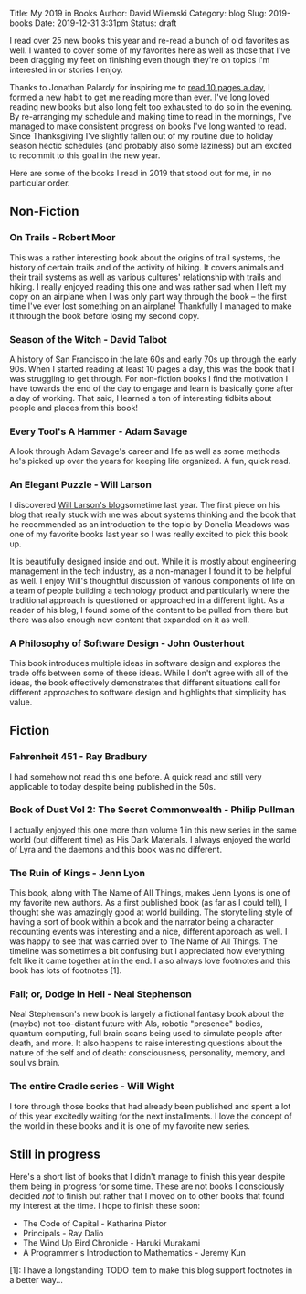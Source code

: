 Title: My 2019 in Books
Author: David Wilemski
Category: blog
Slug: 2019-books
Date: 2019-12-31 3:31pm
Status: draft

I read over 25 new books this year and re-read a bunch of old favorites as well. I wanted to cover some of my favorites here as well as those that I've been dragging my feet on finishing even though they're on topics I'm interested in or stories I enjoy.

Thanks to Jonathan Palardy for inspiring me to [read 10 pages a day](https://blog.jpalardy.com/posts/10-pages-a-day/), I formed a new habit to get me reading more than ever. I've long loved reading new books but also long felt too exhausted to do so in the evening. By re-arranging my schedule and making time to read in the mornings, I've managed to make consistent progress on books I've long wanted to read. Since Thanksgiving I've slightly fallen out of my routine due to holiday season hectic schedules (and probably also some laziness) but am excited to recommit to this goal in the new year.

Here are some of the books I read in 2019 that stood out for me, in no particular order.

## Non-Fiction
### On Trails - Robert Moor

This was a rather interesting book about the origins of trail systems, the history of certain trails and of the activity of hiking. It covers animals and their trail systems as well as various cultures' relationship with trails and hiking. I really enjoyed reading this one and was rather sad when I left my copy on an airplane when I was only part way through the book – the first time I've ever lost something on an airplane! Thankfully I managed to make it through the book before losing my second copy.

### Season of the Witch - David Talbot
A history of San Francisco in the late 60s and early 70s up through the early 90s. When I started reading at least 10 pages a day, this was the book that I was struggling to get through. For non-fiction books I find the motivation I have towards the end of the day to engage and learn is basically gone after a day of working. That said, I learned a ton of interesting tidbits about people and places from this book!

### Every Tool's A Hammer - Adam Savage
A look through Adam Savage's career and life as well as some methods he's picked up over the years for keeping life organized. A fun, quick read.

### An Elegant Puzzle - Will Larson
I discovered [Will Larson's blog](https://lethain.com/)sometime last year. The first piece on his blog that really stuck with me was about systems thinking and the book that he recommended as an introduction to the topic by Donella Meadows was one of my favorite books last year so I was really excited to pick this book up.

It is beautifully designed inside and out. While it is mostly about engineering management in the tech industry, as a non-manager I found it to be helpful as well. I enjoy Will's thoughtful discussion of various components of life on a team of people building a technology product and particularly where the traditional approach is questioned or approached in a different light. As a reader of his blog, I found some of the content to be pulled from there but there was also enough new content that expanded on it as well.

### A Philosophy of Software Design - John Ousterhout
This book introduces multiple ideas in software design and explores the trade offs between some of these ideas.  While I don't agree with all of the ideas, the book effectively demonstrates that different situations call for different approaches to software design and highlights that simplicity has value.

## Fiction
### Fahrenheit 451 - Ray Bradbury
I had somehow not read this one before. A quick read and still very applicable to today despite being published in the 50s.

### Book of Dust Vol 2: The Secret Commonwealth - Philip Pullman
I actually enjoyed this one more than volume 1 in this new series in the same world (but different time) as His Dark Materials. I always enjoyed the world of Lyra and the daemons and this book was no different.

### The Ruin of Kings - Jenn Lyon
This book, along with The Name of All Things, makes Jenn Lyons is one of my favorite new authors. As a first published book (as far as I could tell), I thought she was amazingly good at world building. The storytelling style of having a sort of book within a book and the narrator being a character recounting events was interesting and a nice, different approach as well. I was happy to see that was carried over to The Name of All Things. The timeline was sometimes a bit confusing but I appreciated how everything felt like it came together at in the end. I also always love footnotes and this book has lots of footnotes [1].

### Fall; or, Dodge in Hell - Neal Stephenson
Neal Stephenson's new book is largely a fictional fantasy book about the (maybe) not-too-distant future with AIs, robotic "presence" bodies, quantum computing, full brain scans being used to simulate people after death, and more. It also happens to raise interesting questions about the nature of the self and of death: consciousness, personality, memory, and soul vs brain.

### The entire Cradle series - Will Wight
I tore through those books that had already been published and spent a lot of this year excitedly waiting for the next installments. I love the concept of the world in these books and it is one of my favorite new series.

## Still in progress
Here's a short list of books that I didn't manage to finish this year despite them being in progress for some time. These are not books I consciously decided _not_ to finish but rather that I moved on to other books that found my interest at the time. I hope to finish these soon:

* The Code of Capital - Katharina Pistor
* Principals - Ray Dalio
* The Wind Up Bird Chronicle - Haruki Murakami
* A Programmer's Introduction to Mathematics - Jeremy Kun

[1]: I have a longstanding TODO item to make this blog support footnotes in a better way...

